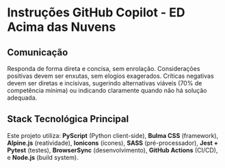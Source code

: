 # Instruções GitHub Copilot - ED Acima das Nuvens

## Comunicação

Responda de forma direta e concisa, sem enrolação. Considerações positivas devem ser enxutas, sem elogios exagerados. Críticas negativas devem ser diretas e incisivas, sugerindo alternativas viáveis (70% de competência mínima) ou indicando claramente quando não há solução adequada.

## Stack Tecnológica Principal

Este projeto utiliza: **PyScript** (Python client-side), **Bulma CSS** (framework), **Alpine.js** (reatividade), **Ionicons** (ícones), **SASS** (pré-processador), **Jest + Pytest** (testes), **BrowserSync** (desenvolvimento), **GitHub Actions** (CI/CD), e **Node.js** (build system).
